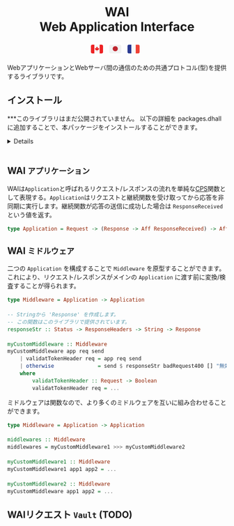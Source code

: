 <div align="center">
<h1>
WAI</br>
Web Application Interface 
</h1>
</div>

<p align="center">
  <a href="https://github.com/Woody88/purescript-wai/blob/master/README.md"
    ><img
      height="30"
      src="https://raw.githubusercontent.com/Woody88/purescript-wai/master/docs/media/flag-ca.png"
      alt="English" /></a>
  &nbsp;
  <a
    href="https://github.com/Woody88/purescript-wai/blob/master/docs/ja-JP/README.md"
    ><img
      height="30"
      src="https://raw.githubusercontent.com/Woody88/purescript-wai/master/docs/media/flag-ja.png"
      alt="日本語" /></a>
  &nbsp;
  <a
    href="https://github.com/Woody88/purescript-wai/blob/master/docs/fr-FR/README.md"
    ><img
      height="30"
      src="https://raw.githubusercontent.com/Woody88/purescript-wai/master/docs/media/flag-fr.png"
      alt="Français" /></a>
  &nbsp;
</p>

WebアプリケーションとWebサーバ間の通信のための共通プロトコル(型)を提供するライブラリです。

## インストール

***このライブラリはまだ公開されていません。 
以下の詳細を packages.dhall に追加することで、本パッケージをインストールすることができます。
<details>  

```dhall
let additions =
  { wai =
      { dependencies = [ "aff", "effect", "http-types", "node-net", "vault" ]
      , repo =
          "https://github.com/Woody88/purescript-wai.git"
      , version =
          "master"
      }
  , http-types =
      { dependencies = [ "tuples", "unicode", "generics-rep" ]
      , repo =
          "https://github.com/Woody88/purescript-http-types.git"
      , version =
          "master"
      }
    , vault =
        { dependencies =   [ "console", "effect" , "functions" , "maybe" , "prelude" , "psci-support" , "refs" ]
        , repo = "https://github.com/Woody88/purescript-vault.git"
        , version = "master"
        }
  }
```
```console
user@user:~$ spago install wai
```
</details>
</br>

## WAI `アプリケーション`
WAIは`Application`と呼ばれるリクエスト/レスポンスの流れを単純な[CPS](https://ja.wikipedia.org/wiki/継続継続渡しスタイル)関数として表現する。`Application`はリクエストと継続関数を受け取ってから応答を非同期に実行します。継続関数が応答の送信に成功した場合は `ResponseReceived` という値を返す。

```purescript
type Application = Request -> (Response -> Aff ResponseReceived) -> Aff ResponseReceived
```

## WAI `ミドルウェア`
二つの `Application` を構成することで `Middleware` を原型することができます。これにより、リクエスト/レスポンスがメインの `Application` に渡す前に変換/検査することが得られます。

```purescript
type Middleware = Application -> Application

-- Stringから 'Response' を作成します。
-- この関数はこのライブラリで提供されています。
responseStr :: Status -> ResponseHeaders -> String -> Response

myCustomMiddleware :: Middleware 
myCustomMiddleware app req send 
    | validatTokenHeader req = app req send 
    | otherwise              = send $ responseStr badRequest400 [] "無効なトークン！"
    where 
        validatTokenHeader :: Request -> Boolean
        validatTokenHeader req = ...
```

ミドルウェアは関数なので、より多くのミドルウェアを互いに組み合わせることができます。

```purescript
type Middleware = Application -> Application

middlewares :: Middleware 
middlewares = myCustomMiddleware1 >>> myCustomMiddleware2

myCustomMiddleware1 :: Middleware 
myCustomMiddleware1 app1 app2 = ...

myCustomMiddleware2 :: Middleware 
myCustomMiddleware app1 app2 = ...
```

## WAIリクエスト `Vault` (TODO)